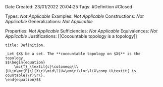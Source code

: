<br />
<br />

Date Created: 23/01/2022 20:04:25
Tags: #Definition #Closed 

Types: _Not Applicable_
Examples: _Not Applicable_ 
Constructions: _Not Applicable_
Generalizations: _Not Applicable_

Properties: _Not Applicable_
Sufficiencies: _Not Applicable_
Equivalences: _Not Applicable_
Justifications: [[Cocountable topology is a topology]]

``` ad-Definition
title: Definition.

_Let $X$ be a set. The **cocountable topology on $X$** is the topology_
$$\begin{equation}
    \mc{T}_\textit{c}\coloneqq\l\{U\in\mc{P}\l(X\r)\mid\l(U=\em\r)\lor\l(X\comp U\textit{ is countable}\r)\r\}.
\end{equation}$$

```
